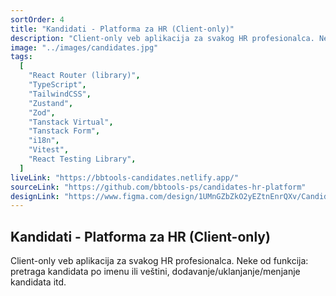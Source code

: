 ```yaml
---
sortOrder: 4
title: "Kandidati - Platforma za HR (Client-only)"
description: "Client-only veb aplikacija za svakog HR profesionalca. Neke od funkcionalnosti uključuju mogućnost pretrage kandidata po imenu ili veštini, dodavanje novih kandidata, izmenu ili brisanje postojećih, kao i označavanje kandidata kao omiljenih."
image: "../images/candidates.jpg"
tags:
  [
    "React Router (library)",
    "TypeScript",
    "TailwindCSS",
    "Zustand",
    "Zod",
    "Tanstack Virtual",
    "Tanstack Form",
    "i18n",
    "Vitest",
    "React Testing Library",
  ]
liveLink: "https://bbtools-candidates.netlify.app/"
sourceLink: "https://github.com/bbtools-ps/candidates-hr-platform"
designLink: "https://www.figma.com/design/1UMnGZbZkO2yEZtnEnrQXv/Candidates-app?node-id=0-1&t=qCjSgnXoSIuBF4CK-1"
---
```


## Kandidati - Platforma za HR (Client-only)

Client-only veb aplikacija za svakog HR profesionalca. Neke od funkcija: pretraga kandidata po imenu ili veštini, dodavanje/uklanjanje/menjanje kandidata itd.

